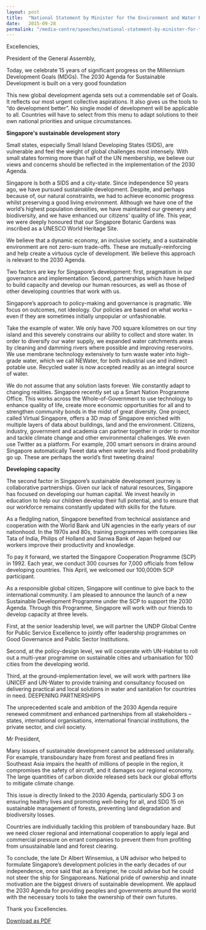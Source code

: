```yaml
---
layout: post
title:  "National Statement by Minister for the Environment and Water Resources of the Republic of Singapore, Dr Vivian Balakrishnan, at the United Nations Sustainable Development Summit"
date:   2015-09-28
permalink: "/media-centre/speeches/national-statement-by-minister-for-the-environment-and-water-resources-of-the-republic-of-singapore-dr-vivian-balakrishnan-at-the-united-nations-sustainable-development-summit"
---
```


Excellencies,

President of the General Assembly,

Today, we celebrate 15 years of significant progress on the Millennium Development Goals (MDGs). The 2030 Agenda for Sustainable Development is built on a very good foundation

This new global development agenda sets out a commendable set of Goals. It reflects our most urgent collective aspirations. It also gives us the tools to “do development better”. No single model of development will be applicable to all. Countries will have to select from this menu to adapt solutions to their own national priorities and unique circumstances.

**Singapore's sustainable development story**

Small states, especially Small Island Developing States (SIDS), are vulnerable and feel the weight of global challenges most intensely. With small states forming more than half of the UN membership, we believe our views and concerns should be reflected in the implementation of the 2030 Agenda.

Singapore is both a SIDS and a city-state. Since independence 50 years ago, we have pursued sustainable development. Despite, and perhaps because of, our natural constraints, we had to achieve economic progress whilst preserving a good living environment. Although we have one of the world’s highest population densities, we have maintained our greenery and biodiversity, and we have enhanced our citizens’ quality of life. This year, we were deeply honoured that our Singapore Botanic Gardens was inscribed as a UNESCO World Heritage Site.

We believe that a dynamic economy, an inclusive society, and a sustainable environment are not zero-sum trade-offs. These are mutually-reinforcing and help create a virtuous cycle of development. We believe this approach is relevant to the 2030 Agenda.

Two factors are key for Singapore’s development: first, pragmatism in our governance and implementation. Second, partnerships which have helped to build capacity and develop our human resources, as well as those of other developing countries that work with us.

Singapore’s approach to policy-making and governance is pragmatic. We focus on outcomes, not ideology. Our policies are based on what works – even if they are sometimes initially unpopular or unfashionable.

Take the example of water. We only have 700 square kilometres on our tiny island and this severely constrains our ability to collect and store water. In order to diversify our water supply, we expanded water catchments areas by cleaning and damming rivers where possible and improving reservoirs. We use membrane technology extensively to turn waste water into high-grade water, which we call NEWater, for both industrial use and indirect potable use. Recycled water is now accepted readily as an integral source of water.

We do not assume that any solution lasts forever. We constantly adapt to changing realities. Singapore recently set up a Smart Nation Programme Office. This works across the Whole-of-Government to use technology to enhance quality of life, create more economic opportunities for all and to strengthen community bonds in the midst of great diversity. One project, called Virtual Singapore, offers a 3D map of Singapore enriched with multiple layers of data about buildings, land and the environment. Citizens, industry, government and academia can partner together in order to monitor and tackle climate change and other environmental challenges. We even use Twitter as a platform. For example, 200 smart sensors in drains around Singapore automatically Tweet data when water levels and flood probability go up. These are perhaps the world’s first tweeting drains!

**Developing capacity**

The second factor in Singapore’s sustainable development journey is collaborative partnerships. Given our lack of natural resources, Singapore has focused on developing our human capital. We invest heavily in education to help our children develop their full potential, and to ensure that our workforce remains constantly updated with skills for the future.

As a fledgling nation, Singapore benefited from technical assistance and cooperation with the World Bank and UN agencies in the early years of our nationhood. In the 1970s and 80s, training programmes with companies like Tata of India, Philips of Holland and Sanwa Bank of Japan helped our workers improve their productivity and knowledge.

To pay it forward, we started the Singapore Cooperation Programme (SCP) in 1992. Each year, we conduct 300 courses for 7,000 officials from fellow developing countries. This April, we welcomed our 100,000th SCP participant.

As a responsible global citizen, Singapore will continue to give back to the international community. I am pleased to announce the launch of a new Sustainable Development Programme under the SCP to support the 2030 Agenda. Through this Programme, Singapore will work with our friends to develop capacity at three levels.

 First, at the senior leadership level, we will partner the UNDP Global Centre for Public Service Excellence to jointly offer leadership programmes on Good Governance and Public Sector Institutions.

Second, at the policy-design level, we will cooperate with UN-Habitat to roll out a multi-year programme on sustainable cities and urbanisation for 100 cities from the developing world.

Third, at the ground-implementation level, we will work with partners like UNICEF and UN-Water to provide training and consultancy focused on delivering practical and local solutions in water and sanitation for countries in need. DEEPENING PARTNERSHIPS

The unprecedented scale and ambition of the 2030 Agenda require renewed commitment and enhanced partnerships from all stakeholders – states, international organisations, international financial institutions, the private sector, and civil society.

Mr President,

Many issues of sustainable development cannot be addressed unilaterally. For example, transboundary haze from forest and peatland fires in Southeast Asia impairs the health of millions of people in the region, it compromises the safety of aircraft, and it damages our regional economy. The large quantities of carbon dioxide released sets back our global efforts to mitigate climate change.

This issue is directly linked to the 2030 Agenda, particularly SDG 3 on ensuring healthy lives and promoting well-being for all, and SDG 15 on sustainable management of forests, preventing land degradation and biodiversity losses.

Countries are individually tackling this problem of transboundary haze. But we need closer regional and international cooperation to apply legal and commercial pressure on errant companies to prevent them from profiting from unsustainable land and forest clearing.

To conclude, the late Dr Albert Winsemius, a UN advisor who helped to formulate Singapore’s development policies in the early decades of our independence, once said that as a foreigner, he could advise but he could not steer the ship for Singaporeans. National pride of ownership and innate motivation are the biggest drivers of sustainable development. We applaud the 2030 Agenda for providing peoples and governments around the world with the necessary tools to take the ownership of their own futures.

Thank you Excellencies.

[Download as PDF](https://github.com/isomerpages/isomerpages-stratgroup/raw/master/images/Speeches/national-statement-by-minister-for-the-environment-and-water-resources-of-the-republic-of-singapore-dr-vivian-balakrishnan-at-the-united-nations-sustainable-development-summit.pdf)
